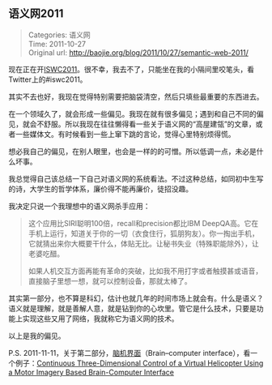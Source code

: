 语义网2011
---
    
> Categories: 语义网  
> Time: 2011-10-27  
> Original url: <http://baojie.org/blog/2011/10/27/semantic-web-2011/>
    
现在正在开[ISWC2011](http://iswc2011.semanticweb.org/)。很不幸，我去不了，只能坐在我的小隔间里咬笔头，看Twitter上的#iswc2011。

其实不去也好，我现在觉得特别需要把脑袋清空，然后只填些最重要的东西进去。

在一个领域久了，就会形成一些偏见。我现在就有很多偏见；遇到和自己不同的偏见，就会不舒服。所以我现在往往懒得看一些关于语义网的“高屋建瓴”的文章，或者一些媒体文。有时候看到一些上窜下跳的言论，觉得心里特别烦得慌。

想必我自己的偏见，在别人眼里，也会是一样的的可憎。所以低调一点，未必是什么坏事。

我总觉得自己该总结一下自己对语义网的系统看法。不过这种总结，如同初中生写的诗，大学生的哲学体系，廉价得不能再廉价，徒招没趣。

我决定只说一个我理想中的语义网杀手应用：     

> 这个应用比SIRI聪明100倍，recall和precision都比IBM DeepQA高。它在手机上运行，知道关于你的一切（衣食住行，狐朋狗友）。你一掏出手机，它就猜出来你大概要干什么，体贴无比。让秘书失业（特殊职能除外），让老婆吃醋。
> 
> 如果人机交互方面再能有革命的突破，比如我不用打字或者触摸甚或语音，直接脑子里想一想，就可以控制设备，那就太棒了。


其实第一部分，也不算是科幻，估计也就几年的时间市场上就会有。什么是语义？语义就是理解，就是善解人意，就是钻到你的心坎里。管它是什么技术，只要是功能上实现这些又用了网络，我就称它为语义网的技术。

以上是我的偏见。

P.S. 2011-11-11，关于第二部分，[脑机界面](https://en.wikipedia.org/wiki/Brain%E2%80%93computer_interface)（Brain–computer interface），看一个例子：[Continuous Three-Dimensional Control of a Virtual Helicopter Using a Motor Imagery Based Brain-Computer Interface](http://www.plosone.org/article/info:doi/10.1371/journal.pone.0026322)     
    